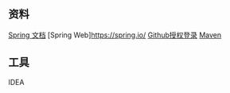 ## 资料
[Spring 文档](https://spring.io/guides/)
[Spring Web]https://spring.io/
[Github授权登录](https://developer.github.com/apps/building-oauth-apps/authorizing-oauth-apps/)
[Maven](https://mvnrepository.com/)

## 工具
IDEA